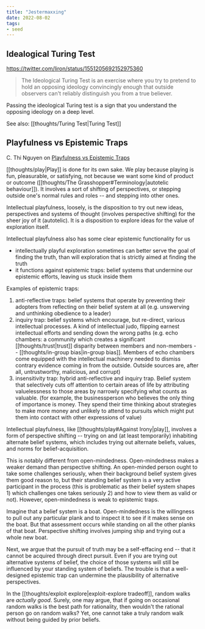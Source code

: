 ```yaml
---
title: "Jestermaxxing"
date: 2022-08-02
tags:
- seed
---
```


## Idealogical Turing Test
https://twitter.com/liron/status/1551205692152975360

> The Ideological Turing Test is an exercise where you try to pretend to hold an opposing ideology convincingly enough that outside observers can't reliably distinguish you from a true believer.

Passing the ideological Turing test is a sign that you understand the opposing ideology on a deep level.

See also: [[thoughts/Turing Test|Turing Test]]

## Playfulness vs Epistemic Traps
C. Thi Nguyen on [Playfulness vs Epistemic Traps](https://philpapers.org/archive/NGUPVE.pdf)

[[thoughts/play|Play]] is done for its own sake. We play because playing is fun, pleasurable, or satisfying, not because we want some kind of product or outcome ([[thoughts/The Grasshopper#Terminology|autotelic behaviour]]). It involves a sort of shifting of perspectives, or stepping outside one's normal rules and roles -- and stepping into other ones.

Intellectual playfulness, loosely, is the disposition to try out new ideas, perspectives and systems of thought (involves perspective shifting) for the sheer joy of it (autotelic). It is a disposition to explore ideas for the value of exploration itself.

Intellectual playfulness also has some clear epistemic functionality	for us
- intellectually playful exploration sometimes can better serve the goal of finding the truth, than will exploration that is strictly aimed at finding the truth
- it functions against epistemic traps: belief systems that undermine our epistemic efforts, leaving us stuck inside them

Examples of epistemic traps:
1. anti-reflective traps: belief systems that operate by preventing their adopters from reflecting on their belief system at all (e.g. unswerving and unthinking obedience to a leader)
2. inquiry trap: belief systems which encourage, but re-direct, various intellectual processes. A kind of intellectual judo, flipping earnest intellectual efforts and sending down the wrong paths (e.g. echo chambers: a community which creates a significant [[thoughts/trust|trust]] disparity between members and non-members -- [[thoughts/in-group bias|in-group bias]]. Members of echo chambers come equipped with the intellectual machinery needed to dismiss contrary evidence coming in from the outside. Outside sources are, after all, untrustworthy, malicious, and corrupt)
3. insensitivity trap: hybrid anti-reflective and inquiry trap. Belief system that selectively cuts off attention to certain areas of life by attributing valuelessness to those areas by narrowly specifying what counts as valuable. (for example, the businessperson who believes the only thing of importance is money. They spend their time thinking about strategies to make more money and unlikely to attend to pursuits which might put them into contact with other expressions of value)

Intellectual playfulness, like [[thoughts/play#Against Irony|play]], involves a form of perspective shifting -- trying on and (at least temporarily) inhabiting alternate belief systems, which includes trying out alternate beliefs, values, and norms for belief-acquisition.

This is notably different from open-mindedness. Open-mindedness makes a weaker demand than perspective shifting. An open-minded person ought to take some challenges seriously, when their background belief system gives them good reason to, but their standing belief system is a very active participant in the process (this is problematic as their belief system shapes 1) which challenges one takes seriously 2) and how to view them as valid or not). However, open-mindedness is weak to epistemic traps.

Imagine that a belief system is a boat. Open-mindedness is the willingness to pull out any particular plank and to inspect it to see if it makes sense on the boat. But that assessment occurs while standing on all the other planks of that boat. Perspective shifting involves jumping ship and trying out a whole new boat.

Next, we argue that the pursuit of truth may be a self-effacing end -- that it cannot be acquired through direct pursuit. Even if you are trying out alternative systems of belief, the choice of those systems will still be influenced by your standing system of beliefs. The trouble is that a well-designed epistemic trap can undermine the plausibility of alternative perspectives.

In the [[thoughts/exploit explore|exploit-explore tradeoff]], random walks are *actually good*. Surely, one may argue, that if going on occasional random walks is the best path for rationality, then wouldn't the rational person go on random walks? Yet, one cannot take a truly random walk without being guided by prior beliefs.